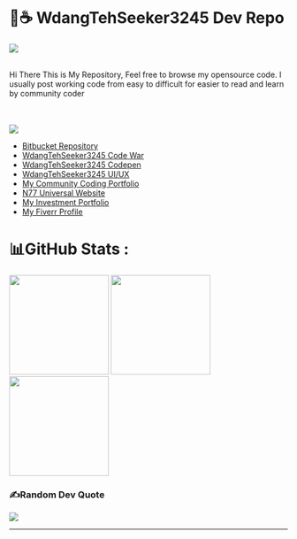 # 🌙☕ WdangTehSeeker3245 Dev Repo 
<!--
![](https://komarev.com/ghpvc/?username=WdangTehSeeker3245)
-->
[![](https://visitcount.itsvg.in/api?id=WdangTehSeeker3245&icon=0&color=0)](https://visitcount.itsvg.in)

<br>
Hi There This is My Repository, Feel free to browse my opensource code. 
I usually post working code from easy to difficult for easier to read and learn by community coder

<br><br>
![](https://www.codewars.com/users/WdangTehSeeker3245/badges/large)<br>
* <a href="https://bitbucket.org/faizalnurulfirdaus_code/workspace/repositories">Bitbucket Repository</a>
* <a href="https://www.codewars.com/users/WdangTehSeeker3245">WdangTehSeeker3245 Code War</a>
* <a href="https://codepen.io/WdangTehSeeker3245/">WdangTehSeeker3245 Codepen</a>
* <a href="https://raindrop.io/faizaln77izaus/ui-ux-37672533">WdangTehSeeker3245 UI/UX</a>
* <a href="https://faizalnf-community-portofolio.vercel.app/">My Community Coding Portfolio</a>
* <a href="https://wdangtehseeker-website.netlify.app/">N77 Universal Website</a>
* <a href="http://faizalnf-invest-portfolio.surge.sh/">My Investment Portfolio</a>
* <a href="https://www.fiverr.com/faizalnf77">My Fiverr Profile</a>

# 📊GitHub Stats :
<img height="180em" src="https://github-readme-stats-eight-theta.vercel.app/api?username=WdangTehSeeker3245&show_icons=true&theme=algolia&include_all_commits=true&count_private=true"/>
<img height="180em" src="https://github-readme-streak-stats.herokuapp.com/?user=WdangTehSeeker3245&theme=tokyonight&hide_border=false"/>
<img height="180em" src="https://github-readme-stats-eight-theta.vercel.app/api/top-langs/?username=WdangTehSeeker3245&layout=compact&langs_count=8&theme=algolia"/>
<!-- ![](https://github-readme-stats.vercel.app/api?username=WdangTehSeeker3245&theme=tokyonight&hide_border=false&include_all_commits=false&count_private=false)<br/> -->
<!-- ![](https://github-readme-streak-stats.herokuapp.com/?user=WdangTehSeeker3245&theme=tokyonight&hide_border=false)<br/> -->
<!-- ![](https://github-readme-stats.vercel.app/api/top-langs/?username=WdangTehSeeker3245&theme=tokyonight&hide_border=false&include_all_commits=false&count_private=false&layout=compact) -->

### ✍️Random Dev Quote
![](https://quotes-github-readme.vercel.app/api?type=horizontal&theme=tokyonight)

---


